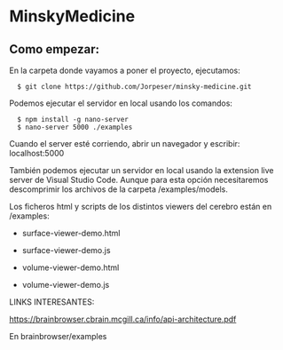 
 # MinskyMedicine
Como empezar:
---------------
En la carpeta donde vayamos a poner el proyecto, ejecutamos:

```Shell
  $ git clone https://github.com/Jorpeser/minsky-medicine.git
```
Podemos ejecutar el servidor en local usando los comandos:

```Shell
  $ npm install -g nano-server
  $ nano-server 5000 ./examples
```
Cuando el server esté corriendo, abrir un navegador y escribir: localhost:5000

También podemos ejecutar un servidor en local usando la extension live server de Visual Studio Code. Aunque para esta opción necesitaremos descomprimir los archivos de la carpeta /examples/models.


Los ficheros html y scripts de los distintos viewers del cerebro están en /examples:

- surface-viewer-demo.html
- surface-viewer-demo.js

- volume-viewer-demo.html
- volume-viewer-demo.js


LINKS INTERESANTES: 

https://brainbrowser.cbrain.mcgill.ca/info/api-architecture.pdf

En brainbrowser/examples
